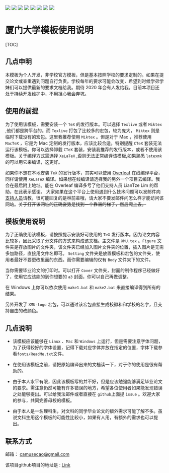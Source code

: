 ![](https://img.shields.io/badge/Language-TeX-red.svg) ![](https://img.shields.io/github/stars/CamuseCao/XMU-Undergraduate-thesis-template.svg?style=social) ![](https://img.shields.io/github/release/CamuseCao/XMU-Undergraduate-thesis-template.svg?label=version)  ![](https://img.shields.io/github/last-commit/CamuseCao/XMU-Undergraduate-thesis-template.svg?style=social&logo=Tinder) ![](https://img.shields.io/github/repo-size/CamuseCao/XMU-Undergraduate-thesis-template.svg) ![](https://img.shields.io/github/languages/code-size/CamuseCao/XMU-Undergraduate-thesis-template.svg) ![](https://img.shields.io/github/followers/CamuseCao.svg?label=Followers) ![](https://img.shields.io/github/downloads/CamuseCao/XMU-Undergraduate-thesis-template/v0.11/total.svg?style=plastic) 


# 厦门大学模板使用说明

[TOC]

## 几点申明

本模板为个人开发，非学校官方模板，但是基本按照学校的要求定制的。如果在提交论文或查重遇到问题自行负责。学校每年的要求可能会改变，希望到时候学弟学妹们可以提供最新的要求文档给我。期待 2020 年会有人发给我。目前本项目还处于持续开发维护中，不用担心我会弃坑。

## 使用的前提

为了使用该模板，需要安装一个 `TeX` 的发行版本。可以选择 `Texlive` 或者 `Miktex` ,他们都是跨平台的。而 `Texlive` 打包了比较多的宏包，较为庞大， `Miktex` 则是临时下载没有的宏包。这里我推荐使用 `Miktex` 。但是对于 Mac ，推荐使用 `MacTeX` ，它是为 Mac 定制的发行版本，应该比较合适。特别提醒 `CTeX` 套装无法运行该模板。你可以选择卸载 `CTeX` 套装，安装我推荐的发行版本，或者不使用该模板。关于编译方式需选择 `XeLaTeX` ,否则无法正常编译该模板,如果熟悉 `latexmk` 的可以用它来编译，这更好。

如果你不想在本地安装 `TeX` 的发行版本，其实可以使用 [Overleaf](https://www.overleaf.com) 在线编译平台，同样请使用 `XeLaTeX` 编译。如果想在线编译请选择我的另外一个项目去编译。我会在最后附上地址。能在 Overleaf 编译多亏了他们支持人员 LianTze Lim 的帮助，在此表示感谢。 大家如果在这个平台上使用遇到什么技术问题可以发邮件向[支持人员](mailto:support@overleaf.com)请教，很可能回复的是林前辈哦，请大家不要发邮件问怎么样才能访问该网站。~~关于打开该网址的正确姿势是找到一个靠谱的梯子，然后爬上去。~~

## 模板使用说明

为了正确使用该模板，请按照提示安装好可使用的 `TeX` 发行版本。因为论文内容比较多，因此采取了分文件的方式来构成该文档。主文件是 `XMU.tex` 。`Figure` 文件夹是存放图片的文件夹，该文件夹已经加入图片文件夹的位置，插入图片是无需多加路径，直接用文件名即可。 `Setting` 文件夹是放置模板和宏包的文件夹，使用者最好不要更改里面的东西。而你需要编辑的仅有 `Body` 文件夹下的文件。

当你需要毕业论文的打印时。可以打开 `Cover` 文件夹，封面的制作程序已经做好了，使用它应该能的到你想要的 `a3` 封面，你可以自己再做调整。

在 Windows 上你可以依次使用 `make1.bat` 和 `make2.bat` 来直接编译得到所有的结果。

另外开发了 `XMU-logo` 宏包，可以通过该宏包直接生成校徽和和学校的名字，且支持自由的改颜色。

## 几点说明

- 该模板应该能够在 `Linux` 、`Mac` 和 `Windows` 上运行，但是需要注意字体问题，为了获得较好的字体设置，记得下载对应字体并放在指定的位置，字体下载参看`fonts/ReadMe.txt`文件。

-  在使用该模板之前，请把原始编译出来的文档读一下，对于你的使用是很有帮助的。

- 由于本人水平有限，因此该模板写的并不好，但是应该勉强能够满足毕业论文的要求。需注意仍然可能有许多错误的地方，希望各位使用者如果能发现错误之处能够提出。可以给我法邮件或者直接在 `github`上面提 `issue` 。欢迎大家的参与，共同完善母校的模板。

- 由于本人是一名理科生，对文科的同学毕业论文的额外需求可能了解不多。虽说文科生用这个模板的可能性比较小，如果有人用，有额外的需求也可以提出。

## 联系方式

邮箱： [camusecao@gmail.com](mailto:camusecao@gmail.com)

该项目github项目的地址是 : [Link](https://github.com/CamuseCao/XMU-Undergraduate-thesis-template)

<!-- `Overleaf` 项目由于使用者过少，并且国内访问难度过大，暂时停止更新。 -->

<!-- [^_^]:  `Overleaf`在线编译的项目的地址 ：[Github下载](https://github.com/CamuseCao/XMU-Thesis-Overleaf)    [Overleaf查看与下载](https://www.overleaf.com/2128697983jhmpkzxdzmry)  -->

<!-- [^_^]:  (`Overleaf`项目的地址请勿随意编辑，方便大家的观看。你可以把它拷到你自己的项目下尽情玩耍。 ) -->